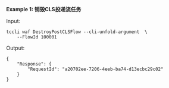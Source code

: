 **Example 1: 销毁CLS投递流任务**



Input: 

```
tccli waf DestroyPostCLSFlow --cli-unfold-argument  \
    --FlowId 100001
```

Output: 
```
{
    "Response": {
        "RequestId": "a20702ee-7206-4eeb-ba74-d13ecbc29c02"
    }
}
```

